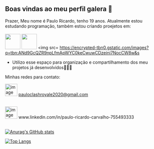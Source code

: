 ## Boas vindas ao meu perfil galera 👋

 Prazer, Meu nome é Paulo Ricardo, tenho 19 anos. Atualmente estou estudando programação, também estou criando proejetos em:
  <br>
  <br>
<img src="https://devicon-website.vercel.app/api/html5/original-wordmark.svg" imgwidth="50" height="50px">
 <img src="https://devicon-website.vercel.app/api/css3/plain-wordmark.svg" img width="50" height="50">
 <img src= https://encrypted-tbn0.gstatic.com/images?q=tbn:ANd9GcQZR9npLfmApWYC0keCwuwCDzeini7NocCW8w&s



 
- Utilizo esse espaço para organização e compartilhamento dos meu projetos já desenvolvidos👨‍💻🌐

Minhas redes para contato:

<img width="40" height="40" alt="image" src="https://github.com/user-attachments/assets/106a1279-4da9-43f1-8c27-7386ed173309" /> pauloclashroyale2020@gmail.com
 
 <br>
<img width="40" height="40" alt="image" src="https://github.com/user-attachments/assets/f8fe29b2-42f5-4059-8a5f-f73222e9dd24" />
 www.linkedin.com/in/paulo-ricardo-carvalho-755493333
 <br>
 <br>

[![Anurag's GitHub stats](https://github-readme-stats.vercel.app/api?username=PauloBr06)](https://github.com/anuraghazra/github-readme-stats)

[![Top Langs](https://github-readme-stats.vercel.app/api/top-langs/?username=anuraghazra)](https://github.com/anuraghazra/github-readme-stats)
